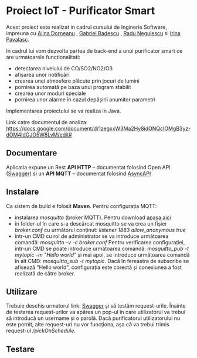 # Proiect IoT - Purificator Smart

Acest proiect este realizat in cadrul cursului de Inginerie Software, impreuna cu [Alina Dorneanu](https://github.com/alina0311) , [Gabriel Badescu](https://github.com/BadescuGabi) , [Radu Negulescu](https://github.com/radunegulescu) si [Irina Pavalasc](https://github.com/IrinaPavalasc).

In cadrul lui vom dezvolta partea de back-end a unui purificator smart ce are urmatoarele functionalitati:

- detectarea nivelului de CO/SO2/NO2/O3 
- afișarea unor notificări
- crearea unei atmosfere plăcute prin jocuri de lumini
- pornirea automată pe baza unui program stabilit
- crearea unor moduri speciale
- pornirea unor alarme în cazul depășirii anumitor parametri

Implementarea proiectului se va realiza in Java.

Link catre documentul de analiza: https://docs.google.com/document/d/1zegxxW3Ma2Hy8idONQcIOMgB3yz-dOM4IdGJO5W8LvM/edit#

## Documentare
Aplicatia expune un Rest **API HTTP** – documentat folosind Open API ([Swagger](http://localhost:8080/swagger-ui.html#/demo-application)) si un **API MQTT** – documentat folosind  [AsyncAPI](asyncapi.yaml)

## Instalare
Ca sistem de build e folosit **Maven**. 
Pentru configurația MQTT:
- instalarea _mosquitto_ (broker MQTT). Pentru download [apasa aici](https://mosquitto.org/download/)
- în folder-ul în care s-a descărcat mosquitto se va crea un fișier _broker.conf_ cu următorul conținut:
_listener 1883
allow_anonymous true_
- într-un CMD cu rol de administrator se va introduce următoarea comandă: _mosquitto -v -c broker.conf_
Pentru verificarea configurației, într-un CMD se poate introduce următoarea comandă: _mosquitto_pub -t mytopic -m "Hello world"_ și mai apoi, se introduce următoarea comandă în alt CMD: _mosquitto_sub -t mytopic_. Dacă în fereastra de subscribe se afisează "Hello world", configurația este corectă și conexiunea a fost realizată de către broker. 


## Utilizare
Trebuie deschis urmatorul link: [Swagger](http://localhost:8080/swagger-ui.html#/demo-application) și să testăm request-urile.
Înainte de testarea request-urilor va apărea un pop-ul în care utilizatorul va trebui să introducă un username și o parolă.
Dacă purificatorul utilizatorului nu este pornit, alte request-uri nu vor funcționa, așa că va trebui trimis request-ul _/pickOnSchedule_.

## Testare
